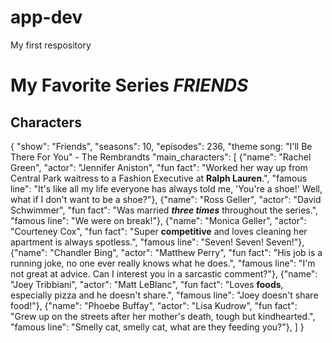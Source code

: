 # app-dev
My first respository

# My Favorite Series *FRIENDS*

## **Characters**

{
  "show": "Friends",
  "seasons": 10,
  "episodes": 236,
  "theme song: "I'll Be There For You" - The Rembrandts
  "main_characters": [
  {"name": "Rachel Green", "actor": "Jennifer Aniston", "fun fact": "Worked her way up from Central Park waitress to a Fashion Executive at **Ralph Lauren**.", "famous line": "It's like all my life everyone has always told me, 'You're a shoe!' Well, what if I don't want to be a shoe?"},
  {"name": "Ross Geller", "actor": "David Schwimmer", "fun fact": "Was married ***three times*** throughout the series.", "famous line": "We were on break!"},
  {"name": "Monica Geller", "actor": "Courteney Cox", "fun fact": "Super **competitive** and loves cleaning her apartment is always spotless.", "famous line": "Seven! Seven! Seven!"},
  {"name": "Chandler Bing", "actor": "Matthew Perry", "fun fact": "His job is a running joke, no one ever really knows what he does.", "famous line": "I'm not great at advice. Can I interest you in a sarcastic comment?"},
  {"name": "Joey Tribbiani", "actor": "Matt LeBlanc", "fun fact": "Loves **foods**, especially pizza and he doesn't share.", "famous line": "Joey doesn't share food!"},
  {"name": "Phoebe Buffay", "actor": "Lisa Kudrow", "fun fact": "Grew up on the streets after her mother's death, tough but kindhearted.", "famous line": "Smelly cat, smelly cat, what are they feeding you?"},
  ]
}

